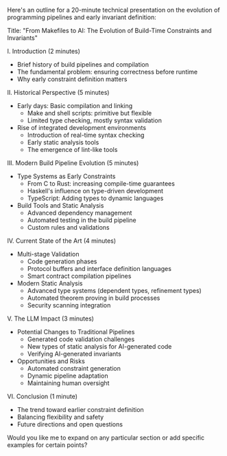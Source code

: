 Here's an outline for a 20-minute technical presentation on the evolution of programming pipelines and early invariant definition:

Title: "From Makefiles to AI: The Evolution of Build-Time Constraints and Invariants"

I. Introduction (2 minutes)
- Brief history of build pipelines and compilation
- The fundamental problem: ensuring correctness before runtime
- Why early constraint definition matters

II. Historical Perspective (5 minutes)
- Early days: Basic compilation and linking
  - Make and shell scripts: primitive but flexible
  - Limited type checking, mostly syntax validation
- Rise of integrated development environments
  - Introduction of real-time syntax checking
  - Early static analysis tools
  - The emergence of lint-like tools

III. Modern Build Pipeline Evolution (5 minutes)
- Type Systems as Early Constraints
  - From C to Rust: increasing compile-time guarantees
  - Haskell's influence on type-driven development
  - TypeScript: Adding types to dynamic languages
- Build Tools and Static Analysis
  - Advanced dependency management
  - Automated testing in the build pipeline
  - Custom rules and validations

IV. Current State of the Art (4 minutes)
- Multi-stage Validation
  - Code generation phases
  - Protocol buffers and interface definition languages
  - Smart contract compilation pipelines
- Modern Static Analysis
  - Advanced type systems (dependent types, refinement types)
  - Automated theorem proving in build processes
  - Security scanning integration

V. The LLM Impact (3 minutes)
- Potential Changes to Traditional Pipelines
  - Generated code validation challenges
  - New types of static analysis for AI-generated code
  - Verifying AI-generated invariants
- Opportunities and Risks
  - Automated constraint generation
  - Dynamic pipeline adaptation
  - Maintaining human oversight

VI. Conclusion (1 minute)
- The trend toward earlier constraint definition
- Balancing flexibility and safety
- Future directions and open questions

Would you like me to expand on any particular section or add specific examples for certain points?
